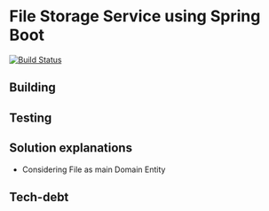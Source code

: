 # File Storage Service using Spring Boot

[![Build Status](https://travis-ci.org/javierseixas/file-storage-service.svg?branch=master)](https://travis-ci.org/javierseixas/file-storage-service)

## Building

## Testing

## Solution explanations
* Considering File as main Domain Entity

## Tech-debt